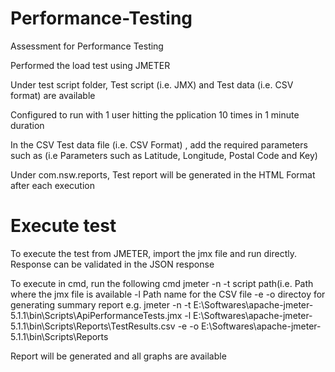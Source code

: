 # Performance-Testing
Assessment for Performance Testing

Performed the load test using JMETER

Under test script folder, Test script (i.e. JMX) and Test data (i.e. CSV format) are available

Configured to run with 1 user hitting the pplication 10 times in 1 minute duration 

In the CSV Test data file (i.e. CSV Format) , add the required parameters such as (i.e Parameters such as Latitude, Longitude, Postal Code and Key)

Under com.nsw.reports, Test report will be generated in the HTML Format after each execution

# Execute test

To execute the test from JMETER, import the jmx file and run directly. Response can be validated in the JSON response

To execute in cmd, run the following cmd 
jmeter -n -t script path(i.e. Path where the jmx file is available -l Path name for the  CSV file -e -o directoy for generating summary report
e.g. jmeter -n -t E:\Softwares\apache-jmeter-5.1.1\bin\Scripts\ApiPerformanceTests.jmx -l E:\Softwares\apache-jmeter-5.1.1\bin\Scripts\Reports\TestResults.csv -e -o E:\Softwares\apache-jmeter-5.1.1\bin\Scripts\Reports

Report will be generated and all graphs are available
